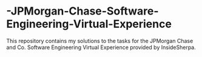 # -JPMorgan-Chase-Software-Engineering-Virtual-Experience
This repository contains my solutions to the tasks for the JPMorgan Chase and Co. Software Engineering Virtual Experience provided by InsideSherpa.
